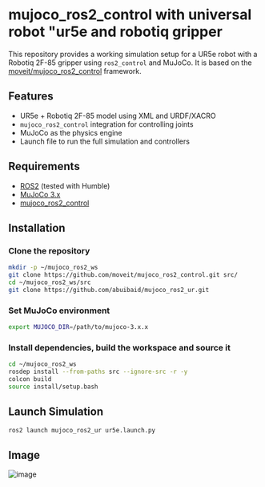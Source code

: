 # mujoco_ros2_control with universal robot "ur5e and robotiq gripper

This repository provides a working simulation setup for a UR5e robot with a Robotiq 2F-85 gripper using `ros2_control` and MuJoCo. It is based on the [moveit/mujoco_ros2_control](https://github.com/moveit/mujoco_ros2_control) framework.

## Features

- UR5e + Robotiq 2F-85 model using XML and URDF/XACRO
- `mujoco_ros2_control` integration for controlling joints
- MuJoCo as the physics engine
- Launch file to run the full simulation and controllers

## Requirements

- [ROS2](https://docs.ros.org/) (tested with Humble)
- [MuJoCo 3.x](https://github.com/google-deepmind/mujoco) 
- [mujoco_ros2_control](https://github.com/moveit/mujoco_ros2_control)


## Installation
### Clone the repository
```bash
mkdir -p ~/mujoco_ros2_ws
git clone https://github.com/moveit/mujoco_ros2_control.git src/
cd ~/mujoco_ros2_ws/src
git clone https://github.com/abuibaid/mujoco_ros2_ur.git
```
###   Set MuJoCo environment
```bash
export MUJOCO_DIR=/path/to/mujoco-3.x.x
```
### Install dependencies, build the workspace and source it
```bash
cd ~/mujoco_ros2_ws
rosdep install --from-paths src --ignore-src -r -y
colcon build 
source install/setup.bash
```
## Launch Simulation
```bash
ros2 launch mujoco_ros2_ur ur5e.launch.py
```
## Image
![image](https://github.com/user-attachments/assets/34622c6b-ce53-486c-a94f-6e5758d3a89c)
